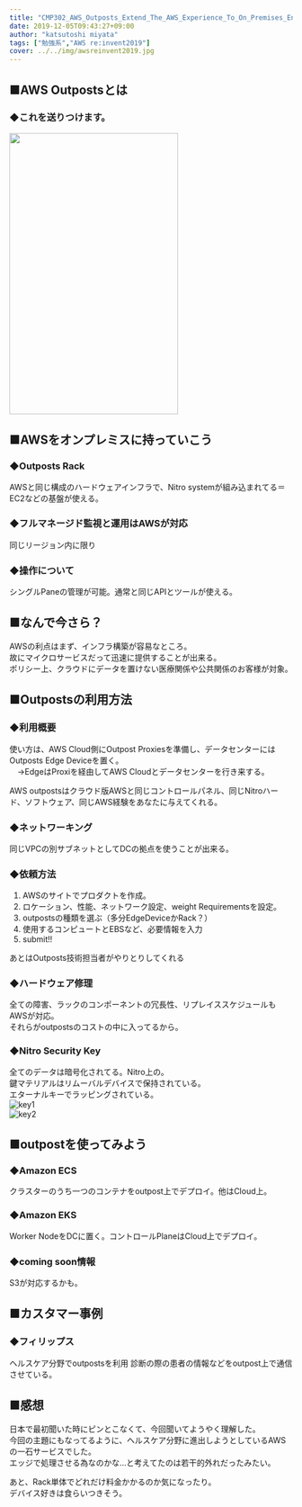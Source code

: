 ```yaml
---
title: "CMP302_AWS_Outposts_Extend_The_AWS_Experience_To_On_Premises_Environments"
date: 2019-12-05T09:43:27+09:00
author: "katsutoshi miyata"
tags: ["勉強系","AWS re:invent2019"]
cover: ../../img/awsreinvent2019.jpg
---
```


## ■AWS Outpostsとは
### ◆これを送りつけます。
<img src= "../../img/IMG_4720.JPG" width="300" height="500">

## ■AWSをオンプレミスに持っていこう
### ◆Outposts Rack
AWSと同じ構成のハードウェアインフラで、Nitro systemが組み込まれてる＝EC2などの基盤が使える。

### ◆フルマネージド監視と運用はAWSが対応
同じリージョン内に限り

### ◆操作について
シングルPaneの管理が可能。通常と同じAPIとツールが使える。

## ■なんで今さら？
AWSの利点はまず、インフラ構築が容易なところ。  
故にマイクロサービスだって迅速に提供することが出来る。  
ポリシー上、クラウドにデータを置けない医療関係や公共関係のお客様が対象。

## ■Outpostsの利用方法
### ◆利用概要
使い方は、AWS Cloud側にOutpost Proxiesを準備し、データセンターにはOutposts Edge Deviceを置く。  
　→EdgeはProxiを経由してAWS Cloudとデータセンターを行き来する。

AWS outpostsはクラウド版AWSと同じコントロールパネル、同じNitroハード、ソフトウェア、同じAWS経験をあなたに与えてくれる。

### ◆ネットワーキング
同じVPCの別サブネットとしてDCの拠点を使うことが出来る。

### ◆依頼方法
1. AWSのサイトでプロダクトを作成。  
2. ロケーション、性能、ネットワーク設定、weight Requirementsを設定。
3. outpostsの種類を選ぶ（多分EdgeDeviceかRack？）
4. 使用するコンピュートとEBSなど、必要情報を入力
5. submit!!

あとはOutposts技術担当者がやりとりしてくれる

### ◆ハードウェア修理
全ての障害、ラックのコンポーネントの冗長性、リプレイススケジュールもAWSが対応。  
それらがoutpostsのコストの中に入ってるから。

### ◆Nitro Security Key
全てのデータは暗号化されてる。Nitro上の。  
鍵マテリアルはリムーバルデバイスで保持されている。  
エターナルキーでラッピングされている。  
![key1](../../img/IMG_4726.JPG)    
![key2](../../img/IMG_4727.JPG)  

## ■outpostを使ってみよう
### ◆Amazon ECS
クラスターのうち一つのコンテナをoutpost上でデプロイ。他はCloud上。

### ◆Amazon EKS
Worker NodeをDCに置く。コントロールPlaneはCloud上でデプロイ。

### ◆coming soon情報
S3が対応するかも。

## ■カスタマー事例
### ◆フィリップス
ヘルスケア分野でoutpostsを利用
診断の際の患者の情報などをoutpost上で通信させている。

## ■感想
日本で最初聞いた時にピンとこなくて、今回聞いてようやく理解した。  
今回の主題にもなってるように、ヘルスケア分野に進出しようとしているAWSの一石サービスでした。  
エッジで処理させる為なのかな…と考えてたのは若干的外れだったみたい。

あと、Rack単体でどれだけ料金かかるのか気になったり。  
デバイス好きは食らいつきそう。